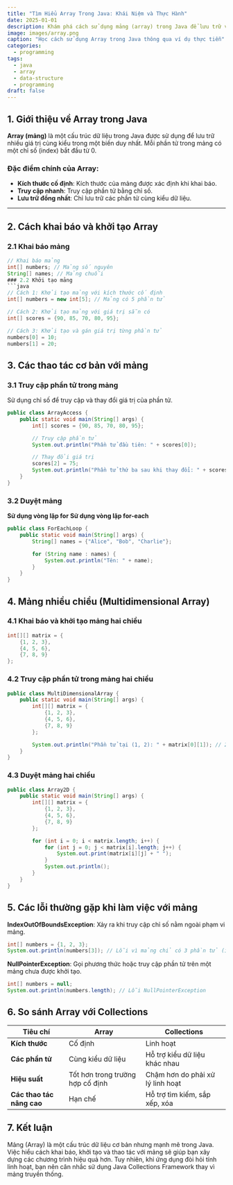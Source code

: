 ```yaml
---
title: "Tìm Hiểu Array Trong Java: Khái Niệm và Thực Hành"
date: 2025-01-01
description: Khám phá cách sử dụng mảng (array) trong Java để lưu trữ và quản lý dữ liệu hiệu quả, cùng các ví dụ minh họa.
image: images/array.png
caption: "Học cách sử dụng Array trong Java thông qua ví dụ thực tiễn"
categories:
  - programming
tags:
  - java
  - array
  - data-structure
  - programming
draft: false
---
```


## 1. Giới thiệu về Array trong Java

**Array (mảng)** là một cấu trúc dữ liệu trong Java được sử dụng để lưu trữ nhiều giá trị cùng kiểu trong một biến duy nhất. Mỗi phần tử trong mảng có một chỉ số (index) bắt đầu từ 0.

### Đặc điểm chính của Array:
- **Kích thước cố định**: Kích thước của mảng được xác định khi khai báo.
- **Truy cập nhanh**: Truy cập phần tử bằng chỉ số.
- **Lưu trữ đồng nhất**: Chỉ lưu trữ các phần tử cùng kiểu dữ liệu.

---

## 2. Cách khai báo và khởi tạo Array

### 2.1 Khai báo mảng

```java
// Khai báo mảng
int[] numbers; // Mảng số nguyên
String[] names; // Mảng chuỗi
### 2.2 Khởi tạo mảng
```java
// Cách 1: Khởi tạo mảng với kích thước cố định
int[] numbers = new int[5]; // Mảng có 5 phần tử

// Cách 2: Khởi tạo mảng với giá trị sẵn có
int[] scores = {90, 85, 70, 80, 95};

// Cách 3: Khởi tạo và gán giá trị từng phần tử
numbers[0] = 10;
numbers[1] = 20;
```
## 3. Các thao tác cơ bản với mảng
### 3.1 Truy cập phần tử trong mảng
Sử dụng chỉ số để truy cập và thay đổi giá trị của phần tử.
```java
public class ArrayAccess {
    public static void main(String[] args) {
        int[] scores = {90, 85, 70, 80, 95};

        // Truy cập phần tử
        System.out.println("Phần tử đầu tiên: " + scores[0]);

        // Thay đổi giá trị
        scores[2] = 75;
        System.out.println("Phần tử thứ ba sau khi thay đổi: " + scores[2]);
    }
}
```
### 3.2 Duyệt mảng
**Sử dụng vòng lặp for**
**Sử dụng vòng lặp for-each**
```java
public class ForEachLoop {
    public static void main(String[] args) {
        String[] names = {"Alice", "Bob", "Charlie"};

        for (String name : names) {
            System.out.println("Tên: " + name);
        }
    }
}
```
## 4. Mảng nhiều chiều (Multidimensional Array)
### 4.1 Khai báo và khởi tạo mảng hai chiều
```java
int[][] matrix = {
    {1, 2, 3},
    {4, 5, 6},
    {7, 8, 9}
};
```
### 4.2 Truy cập phần tử trong mảng hai chiều
```java
public class MultiDimensionalArray {
    public static void main(String[] args) {
        int[][] matrix = {
            {1, 2, 3},
            {4, 5, 6},
            {7, 8, 9}
        };

        System.out.println("Phần tử tại (1, 2): " + matrix[0][1]); // 2
    }
}
```
### 4.3 Duyệt mảng hai chiều
```java
public class Array2D {
    public static void main(String[] args) {
        int[][] matrix = {
            {1, 2, 3},
            {4, 5, 6},
            {7, 8, 9}
        };

        for (int i = 0; i < matrix.length; i++) {
            for (int j = 0; j < matrix[i].length; j++) {
                System.out.print(matrix[i][j] + " ");
            }
            System.out.println();
        }
    }
}
```
## 5. Các lỗi thường gặp khi làm việc với mảng
**IndexOutOfBoundsException**: Xảy ra khi truy cập chỉ số nằm ngoài phạm vi mảng.
```java
int[] numbers = {1, 2, 3};
System.out.println(numbers[3]); // Lỗi vì mảng chỉ có 3 phần tử (index từ 0 đến 2)
```
**NullPointerException**: Gọi phương thức hoặc truy cập phần tử trên một mảng chưa được khởi tạo.
```java
int[] numbers = null;
System.out.println(numbers.length); // Lỗi NullPointerException
```
## 6. So sánh Array với Collections
|Tiêu chí|	Array|	Collections|
|--------|-------|-------------|
|**Kích thước**|	Cố định|	Linh hoạt|
|**Các phần tử**|	Cùng kiểu dữ liệu|	Hỗ trợ kiểu dữ liệu khác nhau|
|**Hiệu suất**|	Tốt hơn trong trường hợp cố định|	Chậm hơn do phải xử lý linh hoạt|
|**Các thao tác nâng cao**|	Hạn chế|	Hỗ trợ tìm kiếm, sắp xếp, xóa
## 7. Kết luận
Mảng (Array) là một cấu trúc dữ liệu cơ bản nhưng mạnh mẽ trong Java. Việc hiểu cách khai báo, khởi tạo và thao tác với mảng sẽ giúp bạn xây dựng các chương trình hiệu quả hơn. Tuy nhiên, khi ứng dụng đòi hỏi tính linh hoạt, bạn nên cân nhắc sử dụng Java Collections Framework thay vì mảng truyền thống.